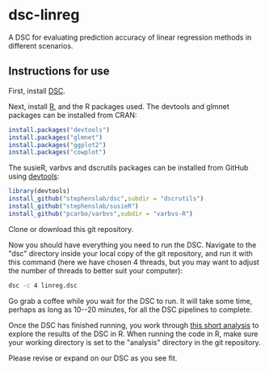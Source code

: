 # dsc-linreg

A DSC for evaluating prediction accuracy of linear regression methods
in different scenarios.

## Instructions for use

First, install [DSC][dsc].

Next, install [R][R], and the R packages used. The devtools and glmnet
packages can be installed from CRAN:

```R
install.packages("devtools")
install.packages("glmnet")
install.packages("ggplot2")
install.packages("cowplot")
```

The susieR, varbvs and dscrutils packages can be installed from GitHub
using [devtools][devtools]:

```R
library(devtools)
install_github("stephenslab/dsc",subdir = "dscrutils")
install_github("stephenslab/susieR")
install_github("pcarbo/varbvs",subdir = "varbvs-R")
```

Clone or download this git repository.

Now you should have everything you need to run the DSC. Navigate to
the "dsc" directory inside your local copy of the git repository, and
run it with this command (here we have chosen 4 threads, but you may
want to adjust the number of threads to better suit your computer):

```bash
dsc -c 4 linreg.dsc
```

Go grab a coffee while you wait for the DSC to run. It will take some
time, perhaps as long as 10--20 minutes, for all the DSC pipelines
to complete.

Once the DSC has finished running, you work through
[this short analysis](https://stephenslab.github.io/dsc-linreg/index.html)
to explore the results of the DSC in R. When running the code in R,
make sure your working directory is set to the "analysis" directory in
the git repository.

Please revise or expand on our DSC as you see fit.

[dsc]: https://github.com/stephenslab/dsc
[R]: www.r-project.org
[devtools]: https://github.com/r-lib/devtools
